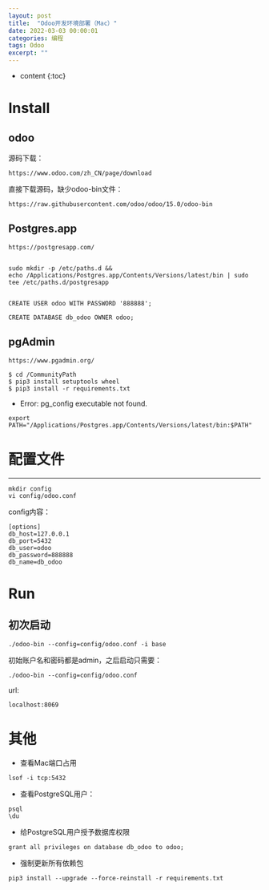 ```yaml
---
layout: post
title:  "Odoo开发环境部署（Mac）"
date: 2022-03-03 00:00:01
categories: 编程
tags: Odoo
excerpt: ""
---
```


* content
{:toc}



# Install
## odoo
源码下载：
```
https://www.odoo.com/zh_CN/page/download
```

直接下载源码，缺少odoo-bin文件：
```
https://raw.githubusercontent.com/odoo/odoo/15.0/odoo-bin
```


## Postgres.app 
```
https://postgresapp.com/


sudo mkdir -p /etc/paths.d &&
echo /Applications/Postgres.app/Contents/Versions/latest/bin | sudo tee /etc/paths.d/postgresapp


CREATE USER odoo WITH PASSWORD '888888';

CREATE DATABASE db_odoo OWNER odoo;

```





## pgAdmin
```
https://www.pgadmin.org/
```

```
$ cd /CommunityPath
$ pip3 install setuptools wheel
$ pip3 install -r requirements.txt
```

* Error: pg_config executable not found.
```
export PATH="/Applications/Postgres.app/Contents/Versions/latest/bin:$PATH"
```



# 配置文件
-----------------------------------------------------------------
```
mkdir config
vi config/odoo.conf
```

config内容：
```
[options]
db_host=127.0.0.1
db_port=5432
db_user=odoo
db_password=888888
db_name=db_odoo
```





# Run
## 初次启动
```
./odoo-bin --config=config/odoo.conf -i base
```

初始账户名和密码都是admin，之后启动只需要：
```
./odoo-bin --config=config/odoo.conf
```

url:
```
localhost:8069
```



# 其他
* 查看Mac端口占用
```
lsof -i tcp:5432
```

* 查看PostgreSQL用户：
```
psql
\du
```

* 给PostgreSQL用户授予数据库权限
```
grant all privileges on database db_odoo to odoo;
```


* 强制更新所有依赖包
```
pip3 install --upgrade --force-reinstall -r requirements.txt
```







